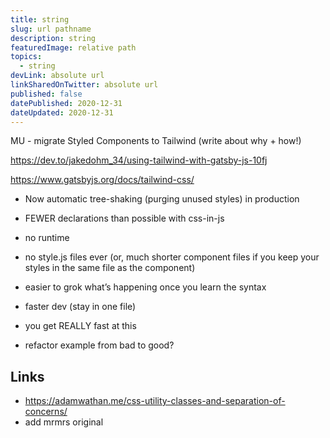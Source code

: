 ```yaml
---
title: string
slug: url pathname
description: string
featuredImage: relative path
topics:
  - string
devLink: absolute url
linkSharedOnTwitter: absolute url
published: false
datePublished: 2020-12-31
dateUpdated: 2020-12-31
---
```


MU - migrate Styled Components to Tailwind (write about why + how!)

https://dev.to/jakedohm_34/using-tailwind-with-gatsby-js-10fj

https://www.gatsbyjs.org/docs/tailwind-css/

- Now automatic tree-shaking (purging unused styles) in production
- FEWER declarations than possible with css-in-js
- no runtime
- no style.js files ever (or, much shorter component files if you keep your styles in the same file as the component)
- easier to grok what’s happening once you learn the syntax
- faster dev (stay in one file)
- you get REALLY fast at this

- refactor example from bad to good?

## Links

- https://adamwathan.me/css-utility-classes-and-separation-of-concerns/
- add mrmrs original
